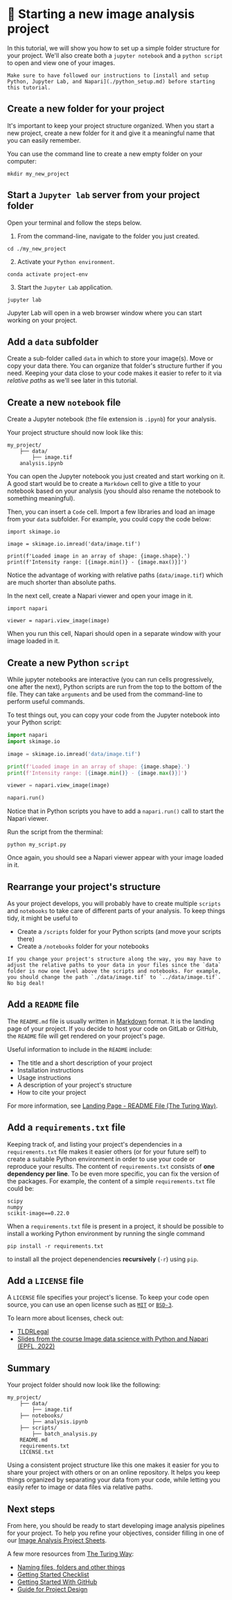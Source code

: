 # 🚩 Starting a new image analysis project

In this tutorial, we will show you how to set up a simple folder structure for your project. We'll also create both a `jupyter notebook` and a `python script` to open and view one of your images.

```{admonition} Prerequisite
Make sure to have followed our instructions to [install and setup Python, Jupyter Lab, and Napari](./python_setup.md) before starting this tutorial.
```

## Create a new folder for your project

It's important to keep your project structure organized. When you start a new project, create a new folder for it and give it a meaningful name that you can easily remember.

You can use the command line to create a new empty folder on your computer:

```
mkdir my_new_project
```

## Start a `Jupyter lab` server from your project folder

Open your terminal and follow the steps below.

1. From the command-line, navigate to the folder you just created.
```
cd ./my_new_project
```
2. Activate your `Python environment`.
```
conda activate project-env
```
3. Start the `Jupyter Lab` application.
```
jupyter lab
```

Jupyter Lab will open in a web browser window where you can start working on your project.

## Add a `data` subfolder

Create a sub-folder called `data` in which to store your image(s). Move or copy your data there. You can organize that folder's structure further if you need. Keeping your data close to your code makes it easier to refer to it via *relative paths* as we'll see later in this tutorial.

## Create a new `notebook` file

Create a Jupyter notebook (the file extension is `.ipynb`) for your analysis.

Your project structure should now look like this:

```
my_project/
    ├── data/
        ├── image.tif
    analysis.ipynb
```

You can open the Jupyter notebook you just created and start working on it. A good start would be to create a `Markdown` cell to give a title to your notebook based on your analysis (you should also rename the notebook to something meaningful).

Then, you can insert a `Code` cell. Import a few libraries and load an image from your `data` subfolder. For example, you could copy the code below:

```{code} python
import skimage.io

image = skimage.io.imread('data/image.tif')

print(f'Loaded image in an array of shape: {image.shape}.')
print(f'Intensity range: [{image.min()} - {image.max()}]')
```

Notice the advantage of working with relative paths (`data/image.tif`) which are much shorter than absolute paths.

In the next cell, create a Napari viewer and open your image in it.

```
import napari

viewer = napari.view_image(image)
```

When you run this cell, Napari should open in a separate window with your image loaded in it.

## Create a new Python `script`

While jupyter notebooks are interactive (you can run cells progressively, one after the next), Python scripts are run from the top to the bottom of the file. They can take `arguments` and be used from the command-line to perform useful commands.

To test things out, you can copy your code from the Jupyter notebook into your Python script:

```python
import napari
import skimage.io

image = skimage.io.imread('data/image.tif')

print(f'Loaded image in an array of shape: {image.shape}.')
print(f'Intensity range: [{image.min()} - {image.max()}]')

viewer = napari.view_image(image)

napari.run()
```

Notice that in Python scripts you have to add a `napari.run()` call to start the Napari viewer.

Run the script from the therminal:

```
python my_script.py
```

Once again, you should see a Napari viewer appear with your image loaded in it.

## Rearrange your project's structure

As your project develops, you will probably have to create multiple `scripts` and `notebooks` to take care of different parts of your analysis. To keep things tidy, it might be useful to

- Create a `/scripts` folder for your Python scripts (and move your scripts there)
- Create a `/notebooks` folder for your notebooks

```{note}
If you change your project's structure along the way, you may have to adjust the relative paths to your data in your files since the `data` folder is now one level above the scripts and notebooks. For example, you should change the path `./data/image.tif` to `../data/image.tif`. No big deal!
```

## Add a `README` file

The `README.md` file is usually written in [Markdown](https://www.markdownguide.org/cheat-sheet/) format. It is the landing page of your project. If you decide to host your code on GitLab or GitHub, the `README` file will get rendered on your project's page.

Useful information to include in the `README` include:

- The title and a short description of your project
- Installation instructions
- Usage instructions
- A description of your project's structure
- How to cite your project

For more information, see [Landing Page - README File (The Turing Way)](https://the-turing-way.netlify.app/project-design/project-repo/project-repo-readme).

## Add a `requirements.txt` file

Keeping track of, and listing your project's dependencies in a `requirements.txt` file makes it easier others (or for your future self) to create a suitable Python environment in order to use your code or reproduce your results. The content of `requirements.txt` consists of **one dependency per line**. To be even more specific, you can fix the version of the packages. For example, the content of a simple `requirements.txt` file could be:

```{admonition} requirements.txt
scipy
numpy
scikit-image==0.22.0
```

When a `requirements.txt` file is present in a project, it should be possible to install a working Python environment by running the single command

```
pip install -r requirements.txt
```

to install all the project depenendencies **recursively** (`-r`) using `pip`.

## Add a `LICENSE` file

A `LICENSE` file specifies your project's license. To keep your code open source, you can use an open license such as [`MIT`](https://en.wikipedia.org/wiki/MIT_License) or [`BSD-3`](https://joinup.ec.europa.eu/licence/bsd-3-clause-new-or-revised-license).

To learn more about licenses, check out:

- [TLDRLegal](https://www.tldrlegal.com/)
- [Slides from the course Image data science with Python and Napari (EPFL, 2022)](https://github.com/BiAPoL/Image-data-science-with-Python-and-Napari-EPFL2022/raw/main/docs/day5a_Best_practices_scientific_programming/Sharing_Licensing.pdf)


## Summary

Your project folder should now look like the following:

```
my_project/
    ├── data/
        ├── image.tif
    ├── notebooks/
        ├── analysis.ipynb
    ├── scripts/
        ├── batch_analysis.py
    README.md
    requirements.txt
    LICENSE.txt
```

Using a consistent project structure like this one makes it easier for you to share your project with others or on an online repository. It helps you keep things organized by separating your data from your code, while letting you easily refer to image or data files via relative paths.

## Next steps

<!-- You might consider tracking your project using [`git`](https://git-scm.com/book/en/v2/Getting-Started-About-Version-Control) and hosting it on a platform such as [GitHub](https://github.com/) or [GitLab](https://gitlab.com/). You can keep your project *private* or make it *public* to share it with others. -->

From here, you should be ready to start developing image analysis pipelines for your project. To help you refine your objectives, consider filling in one of our [Image Analysis Project Sheets](https://docs.google.com/document/d/1NUFKOpXunjs9hOxmn5RvLNrfcF0DhXfgoVGIL3-eXiA/).

A few more resources from [The Turing Way](https://the-turing-way.netlify.app/index.html):

- [Naming files, folders and other things](https://the-turing-way.netlify.app/project-design/filenaming)
- [Getting Started Checklist](https://the-turing-way.netlify.app/project-design/pd-checklist)
- [Getting Started With GitHub](https://the-turing-way.netlify.app/collaboration/github-novice)
- [Guide for Project Design](https://the-turing-way.netlify.app/project-design/project-design)